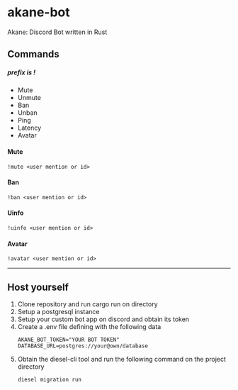 # akane-bot
Akane: Discord Bot written in Rust

## Commands
##### prefix is !
+ Mute
+ Unmute
+ Ban
+ Unban
+ Ping
+ Latency
+ Avatar

#### Mute
`!mute <user mention or id>`

#### Ban
`!ban <user mention or id>`

#### Uinfo 
`!uinfo <user mention or id>`

#### Avatar 
`!avatar <user mention or id>`
___
## Host yourself
1. Clone repository and run cargo run on directory
1. Setup a postgresql instance
2. Setup your custom bot app on discord and obtain its token
3. Create a .env file defining with the following data
	```
	AKANE_BOT_TOKEN="YOUR BOT TOKEN"
	DATABASE_URL=postgres://your@own/database
	```
1. Obtain the diesel-cli tool and run the following command on the project directory
	```
	diesel migration run
	```